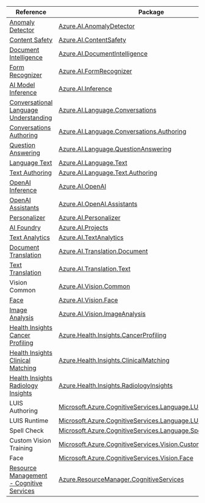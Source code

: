 | Reference | Package | Source |
|---|---|---|
|[Anomaly Detector](ai.anomalydetector-readme.md)|[Azure.AI.AnomalyDetector](https://www.nuget.org/packages/Azure.AI.AnomalyDetector)|[GitHub](https://github.com/Azure/azure-sdk-for-net/blob/main/sdk/anomalydetector/Azure.AI.AnomalyDetector)|
|[Content Safety](ai.contentsafety-readme.md)|[Azure.AI.ContentSafety](https://www.nuget.org/packages/Azure.AI.ContentSafety)|[GitHub](https://github.com/Azure/azure-sdk-for-net/blob/main/sdk/contentsafety/Azure.AI.ContentSafety)|
|[Document Intelligence](ai.documentintelligence-readme.md)|[Azure.AI.DocumentIntelligence](https://www.nuget.org/packages/Azure.AI.DocumentIntelligence)|[GitHub](https://github.com/Azure/azure-sdk-for-net/blob/main/sdk/documentintelligence/Azure.AI.DocumentIntelligence)|
|[Form Recognizer](ai.formrecognizer-readme.md)|[Azure.AI.FormRecognizer](https://www.nuget.org/packages/Azure.AI.FormRecognizer)|[GitHub](https://github.com/Azure/azure-sdk-for-net/blob/main/sdk/formrecognizer/Azure.AI.FormRecognizer)|
|[AI Model Inference](ai.inference-readme.md)|[Azure.AI.Inference](https://www.nuget.org/packages/Azure.AI.Inference)|[GitHub](https://github.com/Azure/azure-sdk-for-net/blob/main/sdk/ai/Azure.AI.Inference)|
|[Conversational Language Understanding](ai.language.conversations-readme.md)|[Azure.AI.Language.Conversations](https://www.nuget.org/packages/Azure.AI.Language.Conversations)|[GitHub](https://github.com/Azure/azure-sdk-for-net/blob/main/sdk/cognitivelanguage/Azure.AI.Language.Conversations)|
|[Conversations Authoring](ai.language.conversations.authoring-readme.md)|[Azure.AI.Language.Conversations.Authoring](https://www.nuget.org/packages/Azure.AI.Language.Conversations.Authoring)|[GitHub](https://github.com/Azure/azure-sdk-for-net/blob/main/sdk/cognitivelanguage/Azure.AI.Language.Conversations.Authoring)|
|[Question Answering](ai.language.questionanswering-readme.md)|[Azure.AI.Language.QuestionAnswering](https://www.nuget.org/packages/Azure.AI.Language.QuestionAnswering)|[GitHub](https://github.com/Azure/azure-sdk-for-net/blob/main/sdk/cognitivelanguage/Azure.AI.Language.QuestionAnswering)|
|[Language Text](ai.language.text-readme.md)|[Azure.AI.Language.Text](https://www.nuget.org/packages/Azure.AI.Language.Text)|[GitHub](https://github.com/Azure/azure-sdk-for-net/blob/main/sdk/cognitivelanguage/Azure.AI.Language.Text)|
|[Text Authoring](ai.language.text.authoring-readme.md)|[Azure.AI.Language.Text.Authoring](https://www.nuget.org/packages/Azure.AI.Language.Text.Authoring)|[GitHub](https://github.com/Azure/azure-sdk-for-net/blob/main/sdk/cognitivelanguage/Azure.AI.Language.Text.Authoring)|
|[OpenAI Inference](ai.openai-readme.md)|[Azure.AI.OpenAI](https://www.nuget.org/packages/Azure.AI.OpenAI)|[GitHub](https://github.com/Azure/azure-sdk-for-net/blob/main/sdk/openai/Azure.AI.OpenAI)|
|[OpenAI Assistants](ai.openai.assistants-readme.md)|[Azure.AI.OpenAI.Assistants](https://www.nuget.org/packages/Azure.AI.OpenAI.Assistants)|[GitHub](https://github.com/Azure/azure-sdk-for-net/blob/main/sdk/openai/Azure.AI.OpenAI.Assistants)|
|[Personalizer](ai.personalizer-readme.md)|[Azure.AI.Personalizer](https://www.nuget.org/packages/Azure.AI.Personalizer)|[GitHub](https://github.com/Azure/azure-sdk-for-net/blob/main/sdk/personalizer/Azure.AI.Personalizer)|
|[AI Foundry](ai.projects-readme.md)|[Azure.AI.Projects](https://www.nuget.org/packages/Azure.AI.Projects)|[GitHub](https://github.com/Azure/azure-sdk-for-net/blob/main/sdk/ai/Azure.AI.Projects)|
|[Text Analytics](ai.textanalytics-readme.md)|[Azure.AI.TextAnalytics](https://www.nuget.org/packages/Azure.AI.TextAnalytics)|[GitHub](https://github.com/Azure/azure-sdk-for-net/blob/main/sdk/textanalytics/Azure.AI.TextAnalytics)|
|[Document Translation](ai.translation.document-readme.md)|[Azure.AI.Translation.Document](https://www.nuget.org/packages/Azure.AI.Translation.Document)|[GitHub](https://github.com/Azure/azure-sdk-for-net/blob/main/sdk/translation/Azure.AI.Translation.Document)|
|[Text Translation](ai.translation.text-readme.md)|[Azure.AI.Translation.Text](https://www.nuget.org/packages/Azure.AI.Translation.Text)|[GitHub](https://github.com/Azure/azure-sdk-for-net/blob/main/sdk/translation/Azure.AI.Translation.Text)|
|Vision Common|[Azure.AI.Vision.Common](https://www.nuget.org/packages/Azure.AI.Vision.Common)|[GitHub](https://github.com/Azure/azure-sdk-for-net/blob/main/)|
|[Face](ai.vision.face-readme.md)|[Azure.AI.Vision.Face](https://www.nuget.org/packages/Azure.AI.Vision.Face)|[GitHub](https://github.com/Azure/azure-sdk-for-net/blob/main/sdk/face/Azure.AI.Vision.Face)|
|[Image Analysis](ai.vision.imageanalysis-readme.md)|[Azure.AI.Vision.ImageAnalysis](https://www.nuget.org/packages/Azure.AI.Vision.ImageAnalysis)|[GitHub](https://github.com/Azure/azure-sdk-for-net/blob/main/sdk/vision/Azure.AI.Vision.ImageAnalysis)|
|[Health Insights Cancer Profiling](health.insights.cancerprofiling-readme.md)|[Azure.Health.Insights.CancerProfiling](https://www.nuget.org/packages/Azure.Health.Insights.CancerProfiling)|[GitHub](https://github.com/Azure/azure-sdk-for-net/blob/main/sdk/healthinsights/Azure.Health.Insights.CancerProfiling)|
|[Health Insights Clinical Matching](health.insights.clinicalmatching-readme.md)|[Azure.Health.Insights.ClinicalMatching](https://www.nuget.org/packages/Azure.Health.Insights.ClinicalMatching)|[GitHub](https://github.com/Azure/azure-sdk-for-net/blob/main/sdk/healthinsights/Azure.Health.Insights.ClinicalMatching)|
|[Health Insights Radiology Insights](health.insights.radiologyinsights-readme.md)|[Azure.Health.Insights.RadiologyInsights](https://www.nuget.org/packages/Azure.Health.Insights.RadiologyInsights)|[GitHub](https://github.com/Azure/azure-sdk-for-net/blob/main/sdk/healthinsights/Azure.Health.Insights.RadiologyInsights)|
|LUIS Authoring|[Microsoft.Azure.CognitiveServices.Language.LUIS.Authoring](https://www.nuget.org/packages/Microsoft.Azure.CognitiveServices.Language.LUIS.Authoring)|[GitHub](https://github.com/Azure/azure-sdk-for-net/blob/main/)|
|LUIS Runtime|[Microsoft.Azure.CognitiveServices.Language.LUIS.Runtime](https://www.nuget.org/packages/Microsoft.Azure.CognitiveServices.Language.LUIS.Runtime)|[GitHub](https://github.com/Azure/azure-sdk-for-net/blob/main/)|
|Spell Check|[Microsoft.Azure.CognitiveServices.Language.SpellCheck](https://www.nuget.org/packages/Microsoft.Azure.CognitiveServices.Language.SpellCheck)|[GitHub](https://github.com/Azure/azure-sdk-for-net/blob/main/)|
|Custom Vision Training|[Microsoft.Azure.CognitiveServices.Vision.CustomVision.Training](https://www.nuget.org/packages/Microsoft.Azure.CognitiveServices.Vision.CustomVision.Training)|[GitHub](https://github.com/Azure/azure-sdk-for-net/blob/main/)|
|Face|[Microsoft.Azure.CognitiveServices.Vision.Face](https://www.nuget.org/packages/Microsoft.Azure.CognitiveServices.Vision.Face)|[GitHub](https://github.com/Azure/azure-sdk-for-net/blob/main/sdk/cognitiveservices/Vision.Face)|
|[Resource Management - Cognitive Services](resourcemanager.cognitiveservices-readme.md)|[Azure.ResourceManager.CognitiveServices](https://www.nuget.org/packages/Azure.ResourceManager.CognitiveServices)|[GitHub](https://github.com/Azure/azure-sdk-for-net/blob/main/sdk/cognitiveservices/Azure.ResourceManager.CognitiveServices)|
